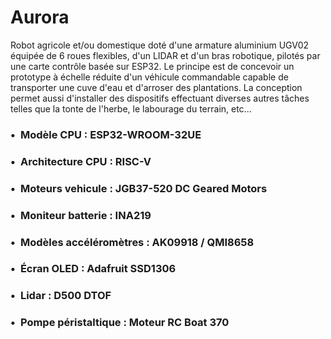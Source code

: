 # Aurora
Robot agricole et/ou domestique doté d'une armature aluminium UGV02 équipée de 6 roues flexibles, d'un LIDAR et d'un bras robotique, pilotés par une carte contrôle basée sur ESP32. Le principe est de concevoir un prototype à échelle réduite d'un véhicule commandable capable de transporter une cuve d'eau et d'arroser des plantations. La conception permet aussi d'installer des dispositifs effectuant diverses autres tâches telles que la tonte de l'herbe, le labourage du terrain, etc...

### • Modèle CPU : ESP32-WROOM-32UE
### • Architecture CPU : RISC-V
### • Moteurs vehicule : JGB37-520 DC Geared Motors
### • Moniteur batterie : INA219
### • Modèles accéléromètres : AK09918 / QMI8658
### • Écran OLED : Adafruit SSD1306
### • Lidar : D500 DTOF
### • Pompe péristaltique : Moteur RC Boat 370
